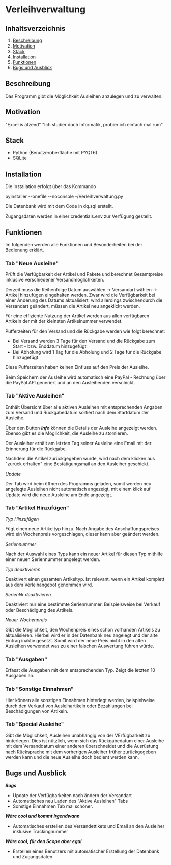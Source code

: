 # Verleihverwaltung 


## Inhaltsverzeichnis

1. [Beschreibung](#Beschreibung)
2. [Motivation](#Motivation)
3. [Stack](#Stack)
4. [Installation](#Installation)
5. [Funktionen](#Funktionen)
6. [Bugs und Ausblick](#Bugs)



## Beschreibung

Das Programm gibt die Möglichkeit Ausleihen anzulegen und zu verwalten.


## Motivation

"Excel is ätzend"
"Ich studier doch Informatik, probier ich einfach mal rum"

## Stack

- Python (Benutzeroberfläche mit PYQT6)
- SQLite


## Installation

Die Installation erfolgt über das Kommando 

pyinstaller --onefile --noconsole -/Verleihverwaltung.py

Die Datenbank wird mit dem Code in dq.sql erstellt.

Zugangsdaten werden in einer credentials.env zur Verfügung gestellt.

## Funktionen

Im folgenden werden alle Funktionen und Besonderheiten bei der Bedienung erklärt.

### Tab "Neue Ausleihe"

Prüft die Verfügbarkeit der Artikel und Pakete und berechnet Gesamtpreise inklusive verschiedener Versandmöglichkeiten.

Derzeit muss die Reihenfolge Datum auswählen -> Versandart wählen -> Artikel hinzufügen eingehalten werden.
Zwar wird die Verfügbarkeit bei einer Änderung des Datums aktualisiert, wird allerdings zwischendurch die Versandart geändert, müssen die Artikel neu angeklickt werden.

Für eine effiziente Nutzung der Artikel werden aus allen verfügbaren Artikeln der mit der kleinsten Artikelnummer verwendet.

Pufferzeiten für den Versand und die Rückgabe werden wie folgt berechnet:

 - Bei Versand werden 3 Tage für den Versand und die Rückgabe zum Start - bzw. Enddatum hinzugefügt
 - Bei Abholung wird 1 Tag für die Abholung und 2 Tage für die Rückgabe hinzugefügt
 
Diese Pufferzeiten haben keinen Einfluss auf den Preis der Ausleihe.

Beim Speichern der Ausleihe wird automatisch eine PayPal - Rechnung über die PayPal API generiert und an den Ausleihenden verschickt.

### Tab "Aktive Ausleihen"

Enthält Übersicht über alle aktiven Ausleihen mit entsprechenden Angaben zum Versand und Rückgabedatum sortiert nach dem Startdatum der Ausleihe.

Über den Button ***Info*** können die Details der Ausleihe angezeigt werden. Ebenso gibt es die Möglichkeit, die Ausleihe zu stornieren.

Der Ausleiher erhält am letzten Tag seiner Ausleihe eine Email mit der Erinnerung für die Rückgabe.

Nachdem die Artikel zurückgegeben wurde, wird nach dem klicken aus "zurück erhalten" eine Bestätigungsmail an den Ausleiher geschickt.

*Update*

Der Tab wird beim öffnen des Programms geladen, somit werden neu angelegte Ausleihen nicht automatisch angezeigt, mit einem klick auf Update wird die neue Ausleihe am Ende angezeigt.



### Tab "Artikel Hinzufügen"


*Typ Hinzufügen*

Fügt einen neue Artikeltyp hinzu. Nach Angabe des Anschaffungspreises wird ein Wochenpreis vorgeschlagen, dieser kann aber geändert werden.

*Seriennummer*

Nach der Auswahl eines Typs kann ein neuer Artikel für diesen Typ mithilfe einer neuen Seriennummer angelegt werden.

*Typ deaktivieren*

Deaktivert einen gesamten Artikeltyp. Ist relevant, wenn ein Artikel komplett aus dem Verleihangebot genommen wird.

*SerienNr deaktivieren*

Deaktiviert nur eine bestimmte Seriennummer. Beispielsweise bei Verkauf oder Beschädigung des Artikels.

*Neuer Wochenpreis*

Gibt die Möglichkeit, den Wochenpreis eines schon vorhanden Artikels zu aktualisieren. Hierbei wird er in der Datenbank neu angelegt und der alte Eintrag inaktiv gesetzt. Somit wird der neue Preis nicht in den alten Ausleihen verwendet
was zu einer falschen Auswertung führen würde.

### Tab "Ausgaben"

Erfasst die Ausgaben mit dem entsprechenden Typ. Zeigt die letzten 10 Ausgaben an.

### Tab "Sonstige Einnahmen"

Hier können alle sonstigen Einnahmen hinterlegt werden, beispielweise durch den Verkauf von Ausleihartikeln oder Bezahlungen bei Beschädigungen von Artikeln.

### Tab "Special Ausleihe"

Gibt die Möglichkeit, Ausleihen unabhängig von der VErfügbarkeit zu hinterlegen. Dies ist nützlich, wenn sich das Rückgabedatum einer Ausleihe
mit dem Versanddatum einer anderen überschneidet und die Ausrüstung nach Rücksprache mit dem vorherigen Ausleiher früher zurückgegeben werden kann und die neue Ausleihe doch bedient werden kann.




## Bugs und Ausblick


***Bugs***

- Update der Verfügbarkeiten nach ändern der Versandart
- Automatisches neu Laden des "Aktive Ausleihen" Tabs
- Sonstige Einnahmen Tab mal schöner.

***Wäre cool und kommt irgendwann***

- Automatisches erstellen des Versandettikets und Email an den Ausleiher inklusive Trackingnummer


***Wäre cool, für den Scope aber egal***

- Erstellen eines Benutzers mit automatischer Erstellung der Datenbank und Zugangsdaten




